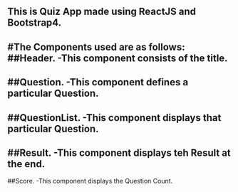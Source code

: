 This is Quiz App made using **ReactJS** and **Bootstrap4**.
---
#The Components used are as follows:
##Header.
   -This component consists of the title.
---   
##Question.
   -This component defines a particular Question.
---
##QuestionList.
   -This component displays that particular Question.
---
##Result.
   -This component displays teh Result at the end.
---
##Score.
   -This component displays the Question Count.

